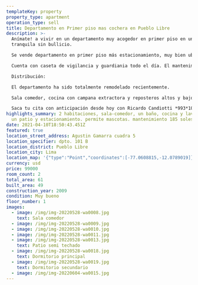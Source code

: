 ```yaml
---
templateKey: property
property_type: apartment
operation_type: sell
title: Departamento en Primer piso mas cochera en Pueblo Libre
description: >-
  Anímate! a vivir en un departamento muy acogedor en primer piso en una zona
  tranquila sin bullicio.

  Se vende departamento en primer piso más estacionamiento, muy bien ubicado, cerca al cuartel Bolivar cerca del Ovalo Brasil, las Avs. Vivanco y Arnaldo Marquez, rodeado de parques y a minutos de negocios de todo tipo, colegios, universidades, etc.

  Cuenta con caseta de vigilancia y guardiania todo el día. El mantenimiento cubre la vigilancia, la limpieza, el agua y la luz de las áreas comunes.

  Distribución:

  El departamento ha sido totalmente remodelado recientemente.

  Sala comedor, cocina con campana extractora y reposteros altos y bajos, lavanderia con terma, patio amplio, dos dormitorios uno de ellos con closet, un baño completo, además un estacionamiento o cochera al interior del edificio en paralelo.

  Saca tu cita con anticipación desde hoy con Ricardo Candiotti *993*109*695
highlights_summary: 2 habitaciones, sala-comedor, un baño, cocina y lavanderia.
  un patio y estacionamiento. permite mascotas. mantenimiento 185 soles
date: 2021-04-10T18:50:43.451Z
featured: true
location_street_address: Agustin Gamarra cuadra 5
location_specifier: dpto. 101 B
location_district: Pueblo Libre
location_city: Lima
location_map: '{"type":"Point","coordinates":[-77.0608815,-12.0789019]}'
currency: usd
price: 99000
room_count: 2
total_area: 61
built_area: 49
construction_year: 2009
condition: Muy bueno
floor_number: 1
images:
  - image: /img/img-20220528-wa0008.jpg
    text: Sala comedor
  - image: /img/img-20220528-wa0009.jpg
  - image: /img/img-20220528-wa0010.jpg
  - image: /img/img-20220528-wa0011.jpg
  - image: /img/img-20220528-wa0013.jpg
    text: Patio semi techado
  - image: /img/img-20220528-wa0018.jpg
    text: Dormitorio principal
  - image: /img/img-20220528-wa0019.jpg
    text: Dormitorio secundario
  - image: /img/img-20220604-wa0015.jpg
---
```

